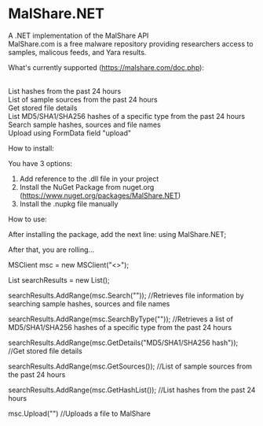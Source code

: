 # MalShare.NET
A .NET implementation of the MalShare API
<br>MalShare.com is a free malware repository providing researchers access to samples, malicous feeds, and Yara results.


What's currently supported (https://malshare.com/doc.php):

<br>List hashes from the past 24 hours
<br>List of sample sources from the past 24 hours
<br>Get stored file details
<br>List MD5/SHA1/SHA256 hashes of a specific type from the past 24 hours
<br>Search sample hashes, sources and file names
<br>Upload using FormData field "upload"

How to install:

You have 3 options:
1. Add reference to the .dll file in your project
2. Install the NuGet Package from nuget.org (https://www.nuget.org/packages/MalShare.NET)
3. Install the .nupkg file manually


How to use:

After installing the package, add the next line:
using MalShare.NET;

After that, you are rolling...

MSClient msc = new MSClient("<<API KEY>>");

List<String> searchResults = new List<String>();

searchResults.AddRange(msc.Search("<query>")); //Retrieves file information by searching sample hashes, sources and file names

searchResults.AddRange(msc.SearchByType("<type>")); //Retrieves a list of MD5/SHA1/SHA256 hashes of a specific type from the past 24 hours

searchResults.AddRange(msc.GetDetails("MD5/SHA1/SHA256 hash")); //Get stored file details

searchResults.AddRange(msc.GetSources()); //List of sample sources from the past 24 hours

searchResults.AddRange(msc.GetHashList()); //List hashes from the past 24 hours

msc.Upload("<file path>") //Uploads a file to MalShare
